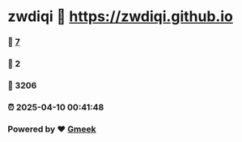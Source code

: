 # zwdiqi :link: https://zwdiqi.github.io 
### :page_facing_up: [7](https://zwdiqi.github.io/tag.html) 
### :speech_balloon: 2 
### :hibiscus: 3206 
### :alarm_clock: 2025-04-10 00:41:48 
### Powered by :heart: [Gmeek](https://github.com/Meekdai/Gmeek)
